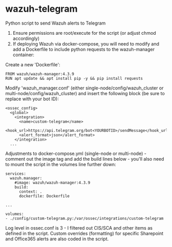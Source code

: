 # wazuh-telegram
Python script to send Wazuh alerts to Telegram

1) Ensure permissions are root/execute for the script (or adjust chmod accordingly)
2) If deploying Wazuh via docker-compose, you will need to modify and add a Dockerfile to include python requests to the wazuh-manager container:

Create a new 'Dockerfile':

    FROM wazuh/wazuh-manager:4.3.9
    RUN apt update && apt install pip -y && pip install requests

Modify 'wazuh_manager.conf' (either single-node/config/wazuh_cluster or multi-node/config/wazuh_cluster) and insert the following block (be sure to replace <YOURBOTID> with your bot ID):

    <ossec_config>
      <global>
        <integration>
          <name>custom-telegram</name>
          <hook_url>https://api.telegram.org/bot<YOURBOTID>/sendMessage</hook_url>
          <alert_format>json</alert_format>
        </integration>
      ...

Adjustments to docker-compose.yml (single-node or multi-node) - comment out the image tag and add the build lines below - you'll also need to mount the script in the volumes line further down:
    
    services:
      wazuh.manager:
        #image: wazuh/wazuh-manager:4.3.9
        build:
          context: .
          dockerfile: Dockerfile

    ...

    volumes:
    - ./config/custom-telegram.py:/var/ossec/integrations/custom-telegram

Log level in ossec.conf is 3 - I filtered out CIS/SCA and other items as defined in the script. Custom overrides (formatting) for specific Sharepoint and Office365 alerts are also coded in the script.
